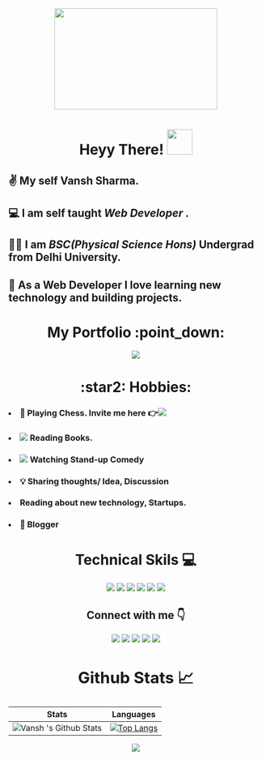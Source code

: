 <!--Gif-->
<div align="center"><img src="https://images.unsplash.com/photo-1438786657495-640937046d18?ixlib=rb-1.2.1&ixid=MnwxMjA3fDB8MHxwaG90by1wYWdlfHx8fGVufDB8fHx8&auto=format&fit=crop&w=750&q=80" width="80%" height="200px"></div>



 

<!--Intro-->
<div align="center"><h1><b>  Heyy There! <img src="https://media.tenor.com/images/f580b40a349dcb2d7cb93573e2329061/tenor.gif" width="50"/>
</b></h1></div>

## ✌️ My self **Vansh Sharma**. ##

## 💻 I am self taught **_Web Developer_** . ##

## 👨‍🎓 I am **_BSC(Physical Science Hons)_** Undergrad from Delhi University.

## 📌 As a Web Developer  I love learning new technology and building projects. ##

<div align="center"><h1> My Portfolio :point_down: </h1>
<a href="https://vanshsharma.netlify.app/" target="_blank"><img src="https://img.icons8.com/clouds/80/000000/resume.png" style="vertical-align:top"></a> 
</div>



<!-- Hobbies -->
<div align="center"><h1> :star2: Hobbies: </h1></div> 

### <li>:horse: Playing Chess. Invite me here :point_right:<a href="https://www.chess.com/member/vanshsh2701" target="_blank"/><img src="https://img.icons8.com/clouds/50/000000/rook.png"/></a></li>

### <li><img src="https://img.icons8.com/plasticine/30/000000/books.png"/> Reading Books.</li>

### <li><img src="https://img.icons8.com/offices/30/000000/theatre-mask.png"/> Watching Stand-up Comedy</li>

### <li>:bulb: Sharing thoughts/ Idea, Discussion</li>

### <li> Reading about new technology, Startups.</li>

### <li>:pencil: Blogger </li>


<!--Technical skills-->
<div align="center"><h1> Technical Skils 💻 </h1>
<img src="https://img.icons8.com/dusk/50/000000/html-5.png"/>
<img src="https://img.icons8.com/dusk/50/000000/css3.png"/>
<img src="https://img.icons8.com/color/50/000000/sass-avatar.png"/>
<img src="https://img.icons8.com/color/50/000000/git.png"/>
<img src="https://img.icons8.com/dusk/50/000000/javascript-logo.png"/>
<img src="https://cdn4.iconfinder.com/data/icons/logos-and-brands/512/205_Markdown_logo_logos-50.png"/>
</div>


<!--Contact-->
<div align="center"> <h2> Connect with me 👇</h2>  
 <a href="https://twitter.com/Vanshsh2701" target="_blank"><img src="https://img.icons8.com/clouds/60/000000/twitter.png"/></a>
 <a href="https://www.linkedin.com/in/vanshsharma27/" target="_blank"><img src="https://img.icons8.com/bubbles/60/000000/linkedin.png"/></a> 
 <a href="mailto:vanshsharma9354@gmail.com" target="_blank"><img src="https://img.icons8.com/clouds/60/000000/gmail.png"/></a>
 <a href ="https://vanshsharma.hashnode.dev/" target="_blank"><img src="https://img.icons8.com/office/50/000000/blog.png"/></a>
 <a href="https://codepen.io/your-work/"><img src="https://user-images.githubusercontent.com/81517284/124274068-73bb5e00-db5e-11eb-8ffb-05cf1ce2492e.png"/></a>
</div>  



<!--Github Stats-->
## <div align="center"><h2>Github Stats 📈 </h2>

Stats | Languages
------| ----------
![Vansh 's Github Stats](https://github-readme-stats.vercel.app/api?username=VanshSh&show_icons=true&theme=radical) |  [![Top Langs](https://github-readme-stats.vercel.app/api/top-langs/?username=VanshSh)](https://github.com/anuraghazra/github-readme-stats)

 
<p align='center'><img src='https://visitor-badge.laobi.icu/badge?page_id=VanshSh'></p>
